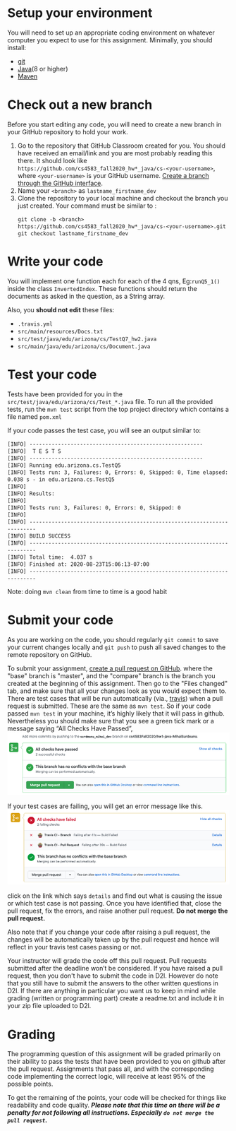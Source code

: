 # Setup your environment

You will need to set up an appropriate coding environment on whatever computer
you expect to use for this assignment.
Minimally, you should install:

* [git](https://git-scm.com/downloads)
* [Java](https://www.java.com/en/)(8 or higher)
* [Maven](https://maven.apache.org/)

# Check out a new branch

Before you start editing any code, you will need to create a new branch in your
GitHub repository to hold your work.

1. Go to the repository that GitHub Classroom created for you. You should have received an email/link and you are most probably reading this there. It should look like
`https://github.com/cs4583_fall2020_hw*_java/cs-<your-username>`, where
`<your-username>` is your GitHub username. 
[Create a branch through the GitHub interface](https://help.github.com/articles/creating-and-deleting-branches-within-your-repository/).
2. Name your `<branch>` as `lastname_firstname_dev`
2. Clone the repository to your local machine and checkout the branch you
just created. Your command must be similar to :
   ```
   git clone -b <branch> https://github.com/cs4583_fall2020_hw*_java/cs-<your-username>.git
   git checkout lastname_firstname_dev
   ```

# Write your code

You will implement one function each for each of the 4 qns, Eg:`runQ5_1()` inside 
the class `InvertedIndex`. These functions should return the documents as asked in the question, as a String array. 

Also, you **should not edit** these files:
- `.travis.yml`
- `src/main/resources/Docs.txt`
- `src/test/java/edu/arizona/cs/TestQ7_hw2.java`
- `src/main/java/edu/arizona/cs/Document.java`



# Test your code

Tests have been provided for you in the `src/test/java/edu/arizona/cs/Test_*.java` file.
To run all the provided tests, run the ``mvn test`` script from the top project directory which contains a file named `pom.xml`

If your code passes the test case, you will see an output similar to:
```
[INFO] -------------------------------------------------------
[INFO]  T E S T S
[INFO] -------------------------------------------------------
[INFO] Running edu.arizona.cs.TestQ5
[INFO] Tests run: 3, Failures: 0, Errors: 0, Skipped: 0, Time elapsed: 0.038 s - in edu.arizona.cs.TestQ5
[INFO] 
[INFO] Results:
[INFO] 
[INFO] Tests run: 3, Failures: 0, Errors: 0, Skipped: 0
[INFO] 
[INFO] ------------------------------------------------------------------------
[INFO] BUILD SUCCESS
[INFO] ------------------------------------------------------------------------
[INFO] Total time:  4.037 s
[INFO] Finished at: 2020-08-23T15:06:13-07:00
[INFO] ------------------------------------------------------------------------

```


Note: doing `mvn clean` from time to time is a good habit

# Submit your code

As you are working on the code, you should regularly `git commit` to save your
current changes locally and `git push` to push all saved changes to the remote
repository on GitHub.

To submit your assignment,
[create a pull request on GitHub](https://help.github.com/articles/creating-a-pull-request/#creating-the-pull-request).
where the "base" branch is "master", and the "compare" branch is the branch you
created at the beginning of this assignment.
Then go to the "Files changed" tab, and make sure that all your changes look as you would expect them
to.
There are test cases that will be run automatically (via., [travis](https://travis-ci.com/))
when a pull request is submitted. 
These are the same as `mvn test`. 
So if your code passed `mvn test` in your machine, 
it’s highly likely that it will pass in github. Nevertheless 
you should make sure that you see a green tick mark or a message 
saying “All Checks Have Passed”,
![like this:](travis.png)

If your test cases are failing, you will get an error message like this.
![like this:](travis_fail.png)

click on the link which says `details` and find out what is causing the issue or which test case is not passing. Once you have identified that, close the pull request, fix the errors, and raise another pull request.
**Do not merge the pull request.**

Also note that if you change your code after raising a pull request, the changes will be automatically taken up by the pull request and hence will reflect in your travis test cases passing or not. 

Your instructor will grade the code off this pull request. 
Pull requests submitted after the deadline won’t be considered.
If you have raised a pull request, then you don't have to submit the code in D2l.
However do note that you still have to submit the answers to the other written questions in D2l. If there are anything in particular you want us to keep in mind while grading (written or programming part) create a readme.txt and include it in your zip file uploaded to D2l.
# Grading


The programming question of this assignment will be graded primarily on their ability to pass the tests that
have been provided to you on github after the pull request.
Assignments that pass all, and with the corresponding code implementing the correct logic, will receive at least 95% of the
possible points.

To get the remaining of the points, your code will be checked for things like readability and code quality.
***Please note that this time on there will be a penalty for not following all instructions. Especially `do not merge the pull request`.***
